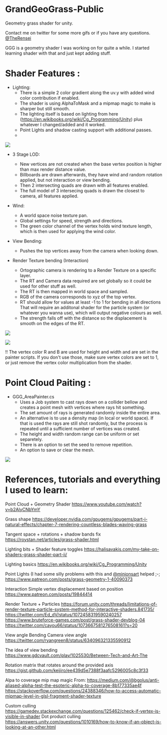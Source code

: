 # GrandGeoGrass-Public
Geometry grass shader for unity.

Contact me on twitter for some more gifs or if you have any questions. [@TheRensei](https://twitter.com/TheRensei)

GGG is a geometry shader I was working on for quite a while. I started learning shader with that and just kept adding stuff.

# Shader Features :
- Lighting:
  - There is a simple 2 color gradient along the uv.y with added wind color contribution if enabled.
  - The shader is using AlphaToMask and a mipmap magic to make is sharper but still smooth.
  - The lighting itself is based on lighting from here (https://en.wikibooks.org/wiki/Cg_Programming/Unity) plus whatever I changed/added and it worked.
  - Point Lights and shadow casting support with additional passes.
  - 
 ![ ](https://github.com/TheRensei/GrandGeoGrass-Public/blob/main/Screenshots/GGG_Point%20Lights.gif)
 
- 3 Stage LOD:
  - New vertices are not created when the base vertex position is higher than max render distance value.
  - Billboards are drawn afterwards, they have wind and random rotation applied, but not interaction or view bending.
  - Then 2 intersecting quads are drawn with all features enabled.
  - The full model of 3 intersecing quads is drawn the closest to camera, all features applied.
- Wind:
  - A world space noise texture pan.
  - Global settings for speed, strength and directions.
  - The green color channel of the vertex holds wind texture length, which is then used for applying the wind color.

- View Bending:
  - Pushes the top vertices away from the camera when looking down.
 
- Render Texture bending (Interaction)
  - Ortographic camera is rendering to a Render Texture on a specific layer.
  - The RT and Camera data required are set globally so it could be used for other stuff as well.
  - The RT is then mapped in world space and sampled.
  - RGB of the camera corresponds to xyz of the top vertex.
  - RT should allow for values at least -1 to 1 for bending in all directions That will require an additonal shader for the particle system (or whatever you wanna use), which will output negative colours as well.
  - The strength falls off with the distance so the displacement is smooth on the edges of the RT.
 
![ ](https://github.com/TheRensei/GrandGeoGrass-Public/blob/main/Screenshots/ggg_gif0.gif)
 
![ ](https://github.com/TheRensei/GrandGeoGrass-Public/blob/main/Screenshots/GGG_Shader.PNG)
 
 !! The vertex color R and B are used for height and width and are set in the painter scripts. If you don't use those, make sure vertex colors are set to 1, or just remove the vertex color multiplication from the shader.
 
 # Point Cloud Paiting :
- GGG_AreaPainter.cs 
  - Uses a Job system to cast rays down on a collider bellow and creates a point mesh with vertices where rays hit something.
  - The set amount of rays is generated randomly inside the entire area.
  - An alternative is to use a density map (in local or world space). If that is used the rays are still shot randomly, but the process is repeated until a sufficient number of vertices was created.
  - The height and width random range can be uniform or set separetely. 
  - There is an option to set the seed to remove repetition.
  - An option to save or clear the mesh.

 ![ ](https://github.com/TheRensei/GrandGeoGrass-Public/blob/main/Screenshots/GGG_AreaPainter.PNG)


# References, tutorials and everything I used to learn:

Point Cloud + Geometry Shader
https://www.youtube.com/watch?v=b2AlyCNbYmY

Grass shape
https://developer.nvidia.com/gpugems/gpugems/part-i-natural-effects/chapter-7-rendering-countless-blades-waving-grass

Tangent space + rotations + shadow bands fix
https://roystan.net/articles/grass-shader.html

Lighting bits + Shader feature toggles
https://halisavakis.com/my-take-on-shaders-grass-shader-part-ii/

Lighting basics
https://en.wikibooks.org/wiki/Cg_Programming/Unity

Point Lights (I had some silly problems with this and [@minionsart](https://twitter.com/minionsart) helped ;-;
https://www.patreon.com/posts/grass-geometry-1-40090373

Interaction
Simple vertex displacement based on position
https://www.patreon.com/posts/19844414

Render Texture + Particles
https://forum.unity.com/threads/limitations-of-render-texture-particle-system-method-for-interactive-shaders.841735/
https://twitter.com/Ed_dV/status/1072458319590240257
https://www.bruteforce-games.com/post/grass-shader-devblog-04
https://twitter.com/cayou66/status/1073667581276508161?s=20

View angle Bending
Camera view angle
https://twitter.com/ryangreen8/status/634096321335590912

The idea of view bending
https://www.gdcvault.com/play/1025530/Between-Tech-and-Art-The

Rotation matrix that rotates around the provided axis
https://gist.github.com/keijiro/ee439d5e7388f3aafc5296005c8c3f33

Alpa to coverage mip map magic
From: https://medium.com/@bgolus/anti-aliased-alpha-test-the-esoteric-alpha-to-coverage-8b177335ae4f
https://stackoverflow.com/questions/24388346/how-to-access-automatic-mipmap-level-in-glsl-fragment-shader-texture

Custom culling
https://gamedev.stackexchange.com/questions/125462/check-if-vertex-is-visible-in-shader 
Dot product culling
https://answers.unity.com/questions/1010169/how-to-know-if-an-object-is-looking-at-an-other.html
